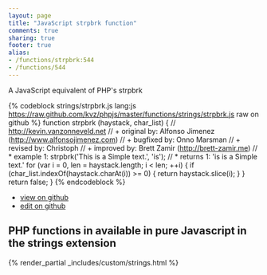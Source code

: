 ```yaml
---
layout: page
title: "JavaScript strpbrk function"
comments: true
sharing: true
footer: true
alias:
- /functions/strpbrk:544
- /functions/544
---
```

<!-- Generated by Rakefile:build -->
A JavaScript equivalent of PHP's strpbrk

{% codeblock strings/strpbrk.js lang:js https://raw.github.com/kvz/phpjs/master/functions/strings/strpbrk.js raw on github %}
function strpbrk (haystack, char_list) {
    // http://kevin.vanzonneveld.net
    // +   original by: Alfonso Jimenez (http://www.alfonsojimenez.com)
    // +   bugfixed by: Onno Marsman
    // +    revised by: Christoph
    // +    improved by: Brett Zamir (http://brett-zamir.me)
    // *     example 1: strpbrk('This is a Simple text.', 'is');
    // *     returns 1: 'is is a Simple text.'
    for (var i = 0, len = haystack.length; i < len; ++i) {
        if (char_list.indexOf(haystack.charAt(i)) >= 0) {
            return haystack.slice(i);
        }
    }
    return false;
}
{% endcodeblock %}

 - [view on github](https://github.com/kvz/phpjs/blob/master/functions/strings/strpbrk.js)
 - [edit on github](https://github.com/kvz/phpjs/edit/master/functions/strings/strpbrk.js)

## PHP functions in available in pure Javascript in the strings extension
{% render_partial _includes/custom/strings.html %}
